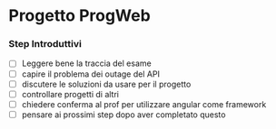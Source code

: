 # Progetto ProgWeb

### Step Introduttivi

- [ ] Leggere bene la traccia del esame
- [ ] capire il problema dei outage del API
- [ ] discutere le soluzioni da usare per il progetto
- [ ] controllare progetti di altri
- [ ] chiedere conferma al prof per utilizzare angular come framework
- [ ] pensare ai prossimi step dopo aver completato questo